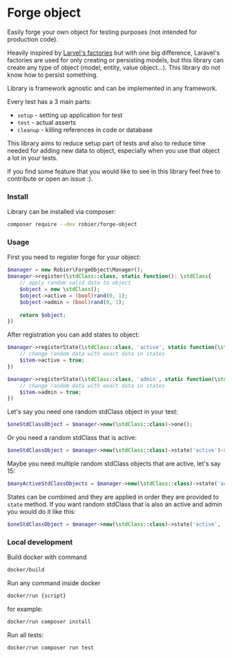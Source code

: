 Forge object
============

Easily forge your own object for testing purposes (not intended for production code).

Heavily inspired by [Larvel's factories](https://laravel.com/docs/5.8/database-testing) but with one
big difference, Laravel's factories are used for only creating or persisting models, but this library
can create any type of object (model, entity, value object...). This library do not know how to persist
something. 

Library is framework agnostic and can be implemented in any framework.

Every test has a 3 main parts:
- `setup` - setting up application for test
- `test` - actual asserts
- `cleanup` - killing references in code or database

This library aims to reduce setup part of tests and also to reduce time needed for adding new data to object, especially
when you use that object a lot in your tests.

If you find some feature that you would like to see in this library feel free to contribute or open an issue :).

### Install

Library can be installed via composer:

```bash
composer require --dev robier/forge-object
```

### Usage

First you need to register forge for your object:

```php
$manager = new Robier\ForgeObject\Manager();
$manager->register(\stdClass::class, static function(): \stdClass{
    // apply random valid data to object
    $object = new \stdClass();
    $object->active = (bool)rand(0, 1);
    $object->admin = (bool)rand(0, 1);
    
    return $object;
})
```

After registration you can add states to object:

```php
$manager->registerState(\stdClass::class, 'active', static function(\stdClass $item): void{
    // change random data with exact data in states
    $item->active = true;
})

$manager->registerState(\stdClass::class, 'admin', static function(\stdClass $item): void{
    // change random data with exact data in states
    $item->admin = true;
})
```

Let's say you need one random stdClass object in your test:

```php
$oneStdClassObject = $manager->new(\stdClass::class)->one();
```

Or you need a random stdClass that is active:

```php
$oneStdClassObject = $manager->new(\stdClass::class)->state('active')->one();
```

Maybe you need multiple random stdClass objects that are active, let's say 15:

```php
$manyActiveStdClassObjects = $manager->new(\stdClass::class)->state('active')->many(15);
```

States can be combined and they are applied in order they are provided to `state` method. If you want random stdClass 
that is also an active and admin you would do it like this:

```php
$oneStdClassObject = $manager->new(\stdClass::class)->state('active', 'admin')->one();
```

### Local development

Build docker with command

```bash
docker/build
```

Run any command inside docker

```bash
docker/run {script}
```

for example:

```bash
docker/run composer install
```

Run all tests:
```bash
docker/run composer run test
```
